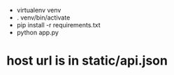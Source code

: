 <ul>
<li>virtualenv venv</li>
<li>. venv/bin/activate</li>
<li>pip install -r requirements.txt</li>
<li>python app.py</li>
</ul>

# host url is in static/api.json